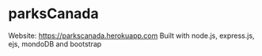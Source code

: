 # parksCanada
Website: https://parkscanada.herokuapp.com
Built with node.js, express.js, ejs, mondoDB and bootstrap

